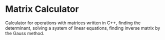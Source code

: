 # Matrix Calculator
Calculator for operations with matrices written in C++, finding the determinant, solving a system of linear equations, finding inverse matrix by the Gauss method.
